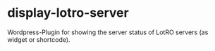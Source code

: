 display-lotro-server
====================

Wordpress-Plugin for showing the server status of LotRO servers (as widget or shortcode).
